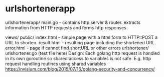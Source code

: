 # urlshortenerapp

urlshortenerapp/
  main.go - contains http server & router. extracts information from HTTP
    requests and forms http responses.

  views/
  public/
    index.html - simple page with a html form to HTTP::POST a URL to shorten.
    result.html - resulting page including the shortened URL.
    error.html - page if cannot find shortURL or other errors
urlshortener/
  urlshortener.go
  (test file here)
Design:
Each golang http request is handled in its own goroutine so shared access to
variables is not safe. E.g. http request handling routines using shared variables
https://nvisium.com/blog/2015/07/16/golang-security-and-concurrency/
